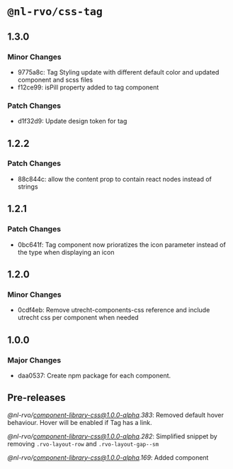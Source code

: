# `@nl-rvo/css-tag`

## 1.3.0

### Minor Changes

- 9775a8c: Tag Styling update with different default color and updated component and scss files
- f12ce99: isPill property added to tag component

### Patch Changes

- d1f32d9: Update design token for tag

## 1.2.2

### Patch Changes

- 88c844c: allow the content prop to contain react nodes instead of strings

## 1.2.1

### Patch Changes

- 0bc641f: Tag component now prioratizes the icon parameter instead of the type when displaying an icon

## 1.2.0

### Minor Changes

- 0cdf4eb: Remove utrecht-components-css reference and include utrecht css per component when needed

## 1.0.0

### Major Changes

- daa0537: Create npm package for each component.

## Pre-releases

_@nl-rvo/component-library-css@1.0.0-alpha.383_:
Removed default hover behaviour. Hover will be enabled if Tag has a link.

_@nl-rvo/component-library-css@1.0.0-alpha.282_:
Simplified snippet by removing `.rvo-layout-row` and `.rvo-layout-gap--sm`

_@nl-rvo/component-library-css@1.0.0-alpha.169_:
Added component
